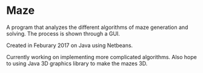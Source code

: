 # Maze
A program that analyzes the different algorithms of maze generation and solving. The process is shown through a GUI.

Created in Feburary 2017 on Java using Netbeans.

Currently working on implementing more complicated algorithms.
Also hope to using Java 3D graphics library to make the mazes 3D.
